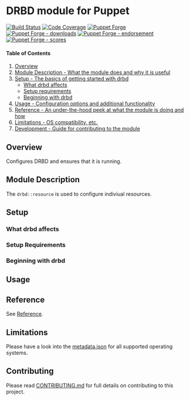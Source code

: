 # DRBD module for Puppet

[![Build Status](https://travis-ci.org/voxpupuli/puppet-drbd.png?branch=master)](https://travis-ci.org/voxpupuli/puppet-drbd)
[![Code Coverage](https://coveralls.io/repos/github/voxpupuli/puppet-drbd/badge.svg?branch=master)](https://coveralls.io/github/voxpupuli/puppet-drbd)
[![Puppet Forge](https://img.shields.io/puppetforge/v/puppet/drbd.svg)](https://forge.puppetlabs.com/puppet/drbd)
[![Puppet Forge - downloads](https://img.shields.io/puppetforge/dt/puppet/drbd.svg)](https://forge.puppetlabs.com/puppet/drbd)
[![Puppet Forge - endorsement](https://img.shields.io/puppetforge/e/puppet/drbd.svg)](https://forge.puppetlabs.com/puppet/drbd)
[![Puppet Forge - scores](https://img.shields.io/puppetforge/f/puppet/drbd.svg)](https://forge.puppetlabs.com/puppet/drbd)

#### Table of Contents

1. [Overview](#overview)
2. [Module Description - What the module does and why it is useful](#module-description)
3. [Setup - The basics of getting started with drbd](#setup)
    * [What drbd affects](#what-drbd-affects)
    * [Setup requirements](#setup-requirements)
    * [Beginning with drbd](#beginning)
4. [Usage - Configuration options and additional functionality](#usage)
5. [Reference - An under-the-hood peek at what the module is doing and how](#reference)
5. [Limitations - OS compatibility, etc.](#limitations)
6. [Development - Guide for contributing to the module](#contributing)

## Overview

Configures DRBD and ensures that it is running.

## Module Description

The `drbd::resource` is used to configure indiviual resources.

## Setup

### What drbd affects

### Setup Requirements

### Beginning with drbd

## Usage

## Reference

See [Reference](REFERENCE.md).

## Limitations

Please have a look into the [metadata.json](metadata.json) for all supported operating systems.

## Contributing

Please read [CONTRIBUTING.md](CONTRIBUTING.md) for full details on contributing to this project.
